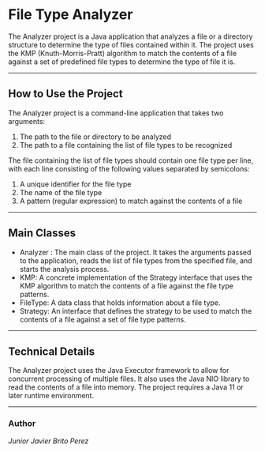 # File Type Analyzer
The Analyzer project is a Java application that analyzes a file or a directory structure to determine 
the type of files contained within it. The project uses the KMP (Knuth-Morris-Pratt) algorithm to match the contents
of a file against a set of predefined file types to determine the type of file it is.

---
## How to Use the Project
The Analyzer project is a command-line application that takes two arguments:
1. The path to the file or directory to be analyzed
2. The path to a file containing the list of file types to be recognized
	
The file containing the list of file types should contain one file type per line, 
with each line consisting of the following values separated by semicolons:
1. A unique identifier for the file type
2. The name of the file type
3. A pattern (regular expression) to match against the contents of a file

---      
## Main Classes
- Analyzer : The main class of the project. It takes the arguments passed to the application, reads the list of file
	types from the specified file, and starts the analysis process.
- KMP: A concrete implementation of the Strategy interface that uses the KMP algorithm to match the contents of a 
	file against the file type patterns.
- FileType: A data class that holds information about a file type.
- Strategy: An interface that defines the strategy to be used to match the contents of a file against a set of file 
	type patterns.
	
---  
## Technical Details
The Analyzer project uses the Java Executor framework to allow for concurrent processing of multiple files. It also
uses the Java NIO library to read the contents of a file into memory. The project requires a Java 11 or later runtime environment.

---		
### Author
*Junior Javier Brito Perez*
